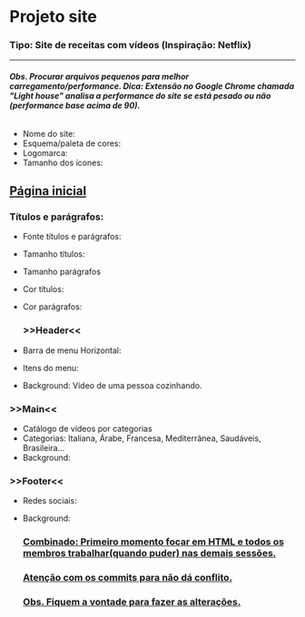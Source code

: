 

# Projeto site 

### Tipo: Site de receitas com vídeos (Inspiração: Netflix) 

------

###### **Obs.  Procurar arquivos pequenos  para melhor carregamento/performance.                                                                                                                                Dica: Extensão  no Google Chrome  chamada "Light house" analisa a performance do site se está pesado ou não (performance base acima de 90).**

- Nome do site:
- Esquema/paleta de cores:
- Logomarca:
- Tamanho dos ícones:

## <u>Página inicial</u> 

### Títulos e parágrafos:

- Fonte títulos e parágrafos:
- Tamanho títulos:
- Tamanho parágrafos
- Cor títulos:
- Cor parágrafos: 

    ###    >>Header<<

- Barra de menu Horizontal: 
- Itens do menu:                
- Background: Vídeo de uma pessoa cozinhando.

###    **>>Main<<**

- Catálogo de vídeos por categorias
- Categorias:  Italiana, Árabe, Francesa, Mediterrânea, Saudáveis, Brasileira...
- Background:

###    >>Footer<<

- Redes sociais:

- Background:

  

  ### <u>Combinado: Primeiro momento focar em HTML  e todos os membros trabalhar(quando puder) nas demais sessões.</u>

  ### <u>Atenção com os commits para não dá conflito.</u>
  
  ### <u>**Obs. Fiquem a vontade para fazer as alterações.**</u>

####  





####  














